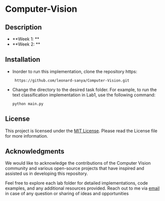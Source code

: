 # Computer-Vision

## Description


- **Week 1: ** 
- **Week 2: ** 


## Installation
- Inorder to run this implementation, clone the repository https:

       https://github.com/leonard-sanya/Computer-Vision.git     
      
- Change the directory to the desired task folder. For example, to run the text classification implementation in Lab1, use the following command:

      python main.py


## License

This project is licensed under the [MIT License](LICENSE.md). Please read the License file for more information.

## Acknowledgments

We would like to acknowledge the contributions of the Computer Vision community and various open-source projects that have inspired and assisted us in developing this repository.

Feel free to explore each lab folder for detailed implementations, code examples, and any additional resources provided. Reach out to me via [email](lsanya@aimsammi.org) in case of any question or sharing of ideas and opportunities
